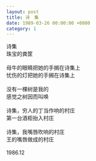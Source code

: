 ```yaml
---
layout: post
title: 诗　集
date: 1989-03-26 00:00:00 +0800
category: 1
---
```


诗集<br>
珠宝的粪筐<br>
<br>
母牛的眼睛把她的手搁在诗集上<br>
忧伤的灯把她的手搁在诗集上<br>
<br>
没有一棵树是我的<br>
感觉之树因而叫唤<br>
<br>
诗集，穷人的丁当作响的村庄<br>
第一台酒柜抬入村庄<br>
<br>
诗集，我嘴唇吹响的村庄<br>
王的嘴唇做成的村庄<br>
<br>
1986.12